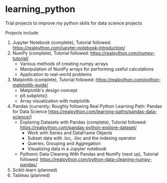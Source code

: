 # learning_python
Trial projects to improve my python skills for data science projects

Projects include 

1. Jupyter Notebook (complete), Tutorial followed: https://realpython.com/jupyter-notebook-introduction/
2. NumPy (complete), Tutorial followed: https://realpython.com/numpy-tutorial/
    * Various methods of creating numpy arrays
    * Manipulation of NumPy arrays for performing useful calculations
    * Application to real-world problems
3. Matplotlib (complete), Tutorial followed: https://realpython.com/python-matplotlib-guide/
   * Matplotlib's design concept
   * plt.subplots()
   * Array visualization with matplotlib
4. Pandas (currently; Roughly following Real Python Learning Path: Pandas for Data Science https://realpython.com/learning-paths/pandas-data-science/)
   * Exploring Datasets with Pandas (complete), Tutorial followed: https://realpython.com/pandas-python-explore-dataset/
     * Work with Series and DataFrame Objects
     * Subset data with .loc, .iloc and the indexing operator
     * Queries, Grouping and Aggregation
     * Visualizing data in a Jupyter notebook
   * Pythonic Data Cleaning With Pandas and NumPy (next up), Tutorial followed: https://realpython.com/python-data-cleaning-numpy-pandas/
5. Scikit-learn (planned)
6. Tableau (planned)
